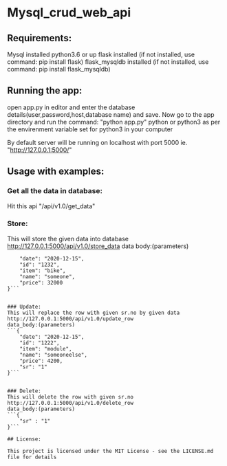 # Mysql_crud_web_api

## Requirements:

Mysql installed
python3.6 or up
flask installed (if not installed, use command: pip install flask)
flask_mysqldb installed (if not installed, use command: pip install flask_mysqldb)

## Running the app:

open app.py in editor and enter the database details(user,password,host,database name) and save.
Now go to the app directory and run the command: "python app.py"
python or python3 as per the envirenment variable set for python3 in your computer

By default server will be running on localhost with port 5000
ie. "http://127.0.0.1:5000/"


## Usage with examples:

### Get all the data in database:
Hit this api "/api/v1.0/get_data"

### Store:
This will store the given data into database
http://127.0.0.1:5000/api/v1.0/store_data
data body:(parameters)
```{
	"date": "2020-12-15",
	"id": "1232",
	"item": "bike",
	"name": "someone",
	"price": 32000
}```


### Update:
This will replace the row with given sr.no by given data
http://127.0.0.1:5000/api/v1.0/update_row
data_body:(parameters)
```{
    "date": "2020-12-15",
    "id": "1222",
    "item": "module",
    "name": "someoneelse",
    "price": 4200,
    "sr": "1"
}```


### Delete:
This will delete the row with given sr.no
http://127.0.0.1:5000/api/v1.0/delete_row
data_body:(parameters)
```{
	"sr" : "1"
}```

## License:

This project is licensed under the MIT License - see the LICENSE.md file for details